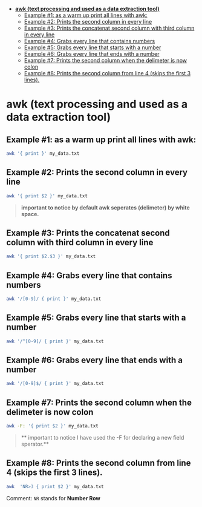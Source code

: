 <!--ts-->
   * [<strong>awk (text processing and used as a data extraction tool)</strong>](#awk-text-processing-and-used-as-a-data-extraction-tool)
      * [Example #1: as a warm up print all lines with awk:](#example-1-as-a-warm-up-print-all-lines-with-awk)
      * [Example #2: Prints the second column in every line](#example-2-prints-the-second-column-in-every-line)
      * [Example #3: Prints the concatenat second column with third column in every line](#example-3-prints-the-concatenat-second-column-with-third-column-in-every-line)
      * [Example #4: Grabs every line that contains numbers](#example-4-grabs-every-line-that-contains-numbers)
      * [Example #5: Grabs every line that starts with a number](#example-5-grabs-every-line-that-starts-with-a-number)
      * [Example #6: Grabs every line that ends with a number](#example-6-grabs-every-line-that-ends-with-a-number)
      * [Example #7: Prints the second column when the delimeter is now colon](#example-7-prints-the-second-column-when-the-delimeter-is-now-colon)
      * [Example #8: Prints the second column from line 4 (skips the first 3 lines).](#example-8-prints-the-second-column-from-line-4-skips-the-first-3-lines)

<!-- Added by: gil_diy, at: Wed 16 Feb 2022 19:15:14 IST -->

<!--te-->


# **awk (text processing and used as a data extraction tool)**

## Example #1: as a warm up print all lines with awk:
```bash
awk '{ print }' my_data.txt
```
## Example #2: Prints the second column in every line
```bash
awk '{ print $2 }' my_data.txt
```
 > **important to notice by default awk seperates (delimeter) by white space.**

## Example #3: Prints the concatenat second column with third column in every line

```bash
awk '{ print $2.$3 }' my_data.txt
```

## Example #4: Grabs every line that contains numbers

```bash
awk '/[0-9]/ { print }' my_data.txt
```

## Example #5: Grabs every line that starts with a number

```bash
awk '/^[0-9]/ { print }' my_data.txt
```

## Example #6: Grabs every line that ends with a number

```bash
awk '/[0-9]$/ { print }' my_data.txt
```
## Example #7: Prints the second column when the delimeter is now colon

```bash
awk -F: '{ print $2 }' my_data.txt
```
> ** important to notice I have used the -F for declaring a new field sperator.**

## Example #8: Prints the second column from line 4 (skips the first 3 lines).

```bash
awk  'NR>3 { print $2 }' my_data.txt
```

Comment: `NR` stands for **Number Row**
